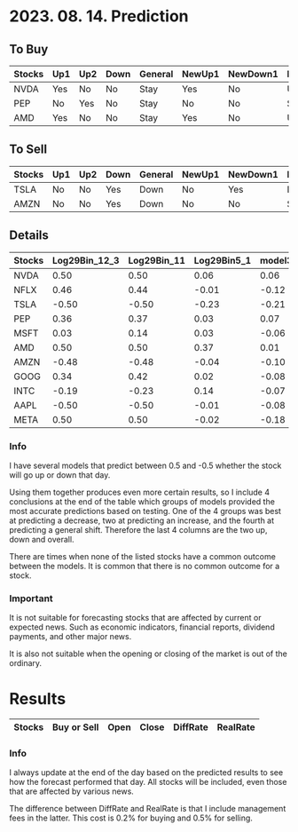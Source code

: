 # 2023. 08. 14. Prediction

## To Buy
| Stocks | Up1 | Up2 | Down | General | NewUp1 | NewDown1 | NewGeneral |
| ------ | ------ | ------ | ------ | ------ | ------ | ------ | ------ |
| NVDA| Yes | No | No | Stay | Yes | No | Up | 
| PEP | No | Yes | No | Stay | No | No | Stay | 
| AMD | Yes | No | No | Stay | Yes | No | Up | 



## To Sell
| Stocks | Up1 | Up2 | Down | General | NewUp1 | NewDown1 | NewGeneral |
| ------ | ------ | ------ | ------ | ------ | ------ | ------ | ------ |
| TSLA | No | No | Yes | Down | No | Yes | Down | 
| AMZN | No | No | Yes | Down | No | No | Stay | 


## Details
| Stocks | Log29Bin_12_3 | Log29Bin_11 | Log29Bin5_1 | model3 | model4 | model5 | modelNew3 | modelNew5 | Log29_34_384_Bin1_2 | Log29_34_384_Bin1_3 | Log29_34_384_Bin1_4 | Up1 | Up2 | Down | General | NewUp1 | NewDown1 | NewGeneral |
| ------ | ------ | ------ | ------ | ------ | ------ | ------ | ------ | ------ | ------ | ------ | ------ | ------ | ------ | ------ | ------ | ------ | ------ | ------ |
| NVDA | 0.50 | 0.50 | 0.06 | 0.06 | 0.06 | -0.06 | 0.50 | 0.31 | 0.44 | 0.50 | 0.50 | Yes | No | No | Stay | Yes | No | Up | 
| NFLX | 0.46 | 0.44 | -0.01 | -0.12 | 0.04 | -0.01 | 0.50 | 0.26 | -0.45 | -0.44 | -0.50 | No | No | No | Stay | No | No | Stay | 
| TSLA | -0.50 | -0.50 | -0.23 | -0.21 | -0.06 | -0.14 | -0.50 | -0.49 | -0.04 | -0.11 | -0.48 | No | No | Yes | Down | No | Yes | Down | 
| PEP | 0.36 | 0.37 | 0.03 | 0.07 | 0.09 | 0.12 | 0.11 | -0.04 | 0.21 | 0.22 | -0.11 | No | Yes | No | Stay | No | No | Stay | 
| MSFT | 0.03 | 0.14 | 0.03 | -0.06 | 0.04 | 0.02 | 0.15 | 0.19 | -0.48 | -0.49 | -0.50 | Yes | No | No | Stay | No | No | Stay | 
| AMD | 0.50 | 0.50 | 0.37 | 0.01 | 0.10 | -0.13 | 0.50 | 0.49 | 0.50 | 0.50 | 0.50 | Yes | No | No | Stay | Yes | No | Up | 
| AMZN | -0.48 | -0.48 | -0.04 | -0.10 | -0.01 | -0.03 | -0.50 | -0.46 | 0.35 | 0.18 | -0.43 | No | No | Yes | Down | No | No | Stay | 
| GOOG | 0.34 | 0.42 | 0.02 | -0.08 | -0.01 | 0.00 | -0.38 | 0.07 | 0.28 | 0.15 | 0.17 | No | No | No | Stay | No | No | Stay | 
| INTC | -0.19 | -0.23 | 0.14 | -0.07 | 0.20 | -0.03 | 0.50 | -0.33 | 0.50 | 0.50 | 0.50 | No | No | No | Stay | No | No | Stay | 
| AAPL | -0.50 | -0.50 | -0.01 | -0.08 | 0.03 | -0.00 | 0.16 | -0.20 | -0.45 | -0.47 | -0.50 | No | No | No | Stay | No | No | Stay | 
| META | 0.50 | 0.50 | -0.02 | -0.18 | -0.05 | -0.06 | 0.50 | 0.21 | 0.20 | 0.09 | -0.16 | No | No | No | Stay | No | No | Stay | 





### Info

I have several models that predict between 0.5 and -0.5 whether the stock will go up or down that day. 

Using them together produces even more certain results, so I include 4 conclusions at the end of the table which groups of models provided the most accurate predictions based on testing. One of the 4 groups was best at predicting a decrease, two at predicting an increase, and the fourth at predicting a general shift. Therefore the last 4 columns are the two up, down and overall.

There are times when none of the listed stocks have a common outcome between the models. It is common that there is no common outcome for a stock.

### Important
It is not suitable for forecasting stocks that are affected by current or expected news. Such as economic indicators, financial reports, dividend payments, and other major news.

It is also not suitable when the opening or closing of the market is out of the ordinary.

# Results
| Stocks | Buy or Sell | Open | Close | DiffRate | RealRate |
| ------ | ------ | ------ | ------ | ------ | ------ |




### Info
I always update at the end of the day based on the predicted results to see how the forecast performed that day. All stocks will be included, even those that are affected by various news.

The difference between DiffRate and RealRate is that I include management fees in the latter. This cost is 0.2% for buying and 0.5% for selling.
